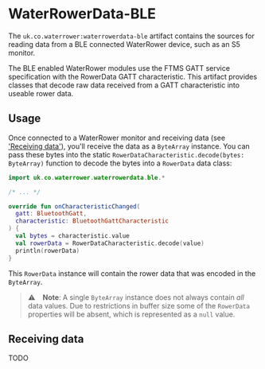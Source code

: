 # WaterRowerData-BLE

The `uk.co.waterrower:waterrowerdata-ble` artifact contains the sources for
reading data from a BLE connected WaterRower device, such as an S5 monitor.


The BLE enabled WaterRower modules use the FTMS GATT service specification
with the RowerData GATT characteristic.
This artifact provides classes that decode raw data received from a GATT
characteristic into useable rower data.


## Usage
Once connected to a WaterRower monitor and receiving data (see
['Receiving data'](#receiving-data)), you'll receive the data as a
`ByteArray` instance.
You can pass these bytes into the static
`RowerDataCharacteristic.decode(bytes: ByteArray)` function to decode
the bytes into a `RowerData` data class:

```kotlin
import uk.co.waterrower.waterrowerdata.ble.*

/* ... */

override fun onCharacteristicChanged(
  gatt: BluetoothGatt,
  characteristic: BluetoothGattCharacteristic
) {
  val bytes = characteristic.value
  val rowerData = RowerDataCharacteristic.decode(value)
  println(rowerData)
}
```

This `RowerData` instance will contain the rower data that was encoded
in the `ByteArray`.

> :warning: &ensp; **Note**:  A single `ByteArray` instance does not always
contain _all_ data values.
Due to restrictions in buffer size some of the `RowerData` properties will
be absent, which is represented as a `null` value.

## Receiving data

TODO
